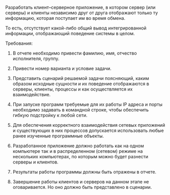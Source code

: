 Разработать клиент–серверное приложение, в котором сервер (или серверы) и клиенты независимо друг от друга отображают только ту информацию, которая поступает им во время обмена.

То есть, отсутствует какой-либо общий вывод интегрированной информации, отображающий поведение системы в целом.

Требования:

1. В отчете необходимо привести фамилию, имя, отчество исполнителя, группу.

2. Привести номер варианта и условие задачи.

3. Представить сценарий решаемой задачи поясняющий, каким образом исходные сущности и их поведение отображаются в серверы, клиенты, процессы и как осуществляется их взаимодействие.

4. При запуске программ требуемые для их работы IP адреса и порты необходимо задавать в командной строке, чтобы обеспечить гибкую подстройку к любой сети.

5. Для обеспечения корректного взаимодействия сетевых приложений и существующих в них процессов допускается использовать любые ранее изученные программные объекты.

6. Разработанное приложение должно работать как на одном компьютере так и в распределенном (сетевом) режиме на нескольких компьютерах, по которым можно будет разнести серверы и клиентов.

7. Результаты работы программы должны быть отражены в отчете.

8. Завершение работы клиентов и серверов на данном этапе не оговаривается. Но оно должно быть представлено в сценарии.